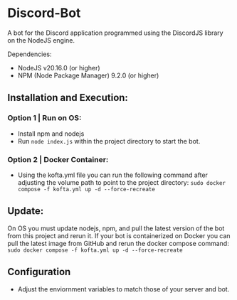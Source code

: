 # Discord-Bot
A bot for the Discord application programmed using the DiscordJS library on the NodeJS engine.

Dependencies:
- NodeJS v20.16.0 (or higher)
- NPM (Node Package Manager) 9.2.0 (or higher)

## Installation and Execution:
### Option 1 | Run on OS:
- Install npm and nodejs
- Run `node index.js` within the project directory to start the bot.
### Option 2 | Docker Container:
- Using the kofta.yml file you can run the following command after adjusting the volume path to point to the project directory: `sudo docker compose -f kofta.yml up -d --force-recreate`

## Update:
On OS you must update nodejs, npm, and pull the latest version of the bot from this project and rerun it.
If your bot is containerized on Docker you can pull the latest image from GitHub and rerun the docker compose command: `sudo docker compose -f kofta.yml up -d --force-recreate`

## Configuration
- Adjust the enviornment variables to match those of your server and bot.
